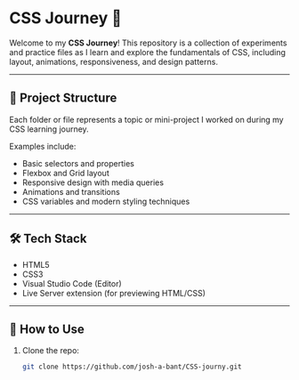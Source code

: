 # CSS Journey 🚀

Welcome to my **CSS Journey**! This repository is a collection of experiments and practice files as I learn and explore the fundamentals of CSS, including layout, animations, responsiveness, and design patterns.

---

## 📁 Project Structure

Each folder or file represents a topic or mini-project I worked on during my CSS learning journey.

Examples include:
- Basic selectors and properties
- Flexbox and Grid layout
- Responsive design with media queries
- Animations and transitions
- CSS variables and modern styling techniques

---

## 🛠️ Tech Stack

- HTML5
- CSS3
- Visual Studio Code (Editor)
- Live Server extension (for previewing HTML/CSS)

---

## 📌 How to Use

1. Clone the repo:
   ```bash
   git clone https://github.com/josh-a-bant/CSS-journy.git
